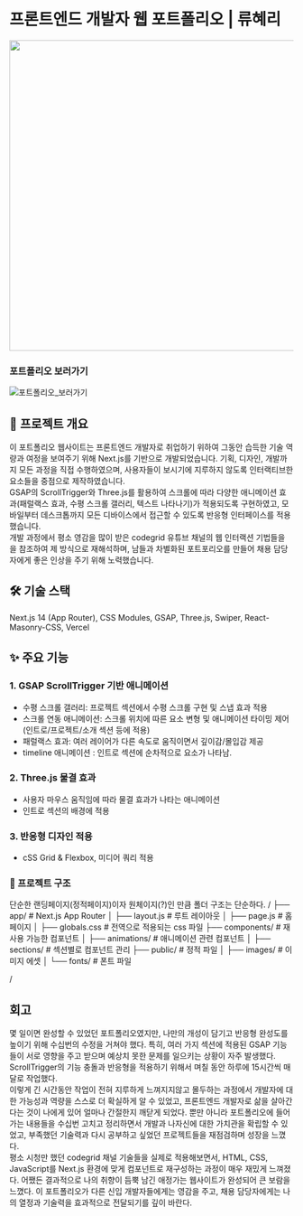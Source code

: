 # 프론트엔드 개발자 웹 포트폴리오 | 류혜리
<img src="public/images/gif/nextportfolio.gif" width="550"></img>

### 포트폴리오 보러가기
![포트폴리오_보러가기](https://hyeri-front-portfolio.vercel.app)

## 📝 프로젝트 개요 
이 포트폴리오 웹사이트는 프론트엔드 개발자로 취업하기 위하여 그동안 습득한 기술 역량과 여정을 보여주기 위해 Next.js를 기반으로
개발되었습니다. 기획, 디자인, 개발까지 모든 과정을 직접 수행하였으며, 사용자들이 보시기에 지루하지 않도록 인터랙티브한 요소들을 중점으로 제작하였습니다. <br>
GSAP의 ScrollTrigger와 Three.js를 활용하여 스크롤에 따라 다양한 애니메이션 효과(패럴랙스 효과, 수평 스크롤 갤러리, 텍스트 나타나기)가 적용되도록 구현하였고,
모바일부터 데스크톱까지 모든 디바이스에서 접근할 수 있도록 반응형 인터페이스를 적용했습니다.<br>
개발 과정에서 평소 영감을 많이 받은 codegrid 유튜브 채널의 웹 인터랙션 기법들을 을 참조하여 제 방식으로 재해석하며, 남들과 차별화된 포트포리오를 
만들어 채용 담당자에게 좋은 인상을 주기 위해 노력했습니다. 


## 🛠️ 기술 스택
Next.js 14 (App Router), CSS Modules, GSAP, Three.js, Swiper, React-Masonry-CSS, Vercel


## ✨ 주요 기능
### 1. GSAP ScrollTrigger 기반 애니메이션
- 수평 스크롤 갤러리: 프로젝트 섹션에서 수평 스크롤 구현 및 스냅 효과 적용
- 스크롤 연동 애니메이션: 스크롤 위치에 따른 요소 변형 및 애니메이션 타이밍 제어(인트로/프로젝트/소개 섹션 등에 적용)
- 패럴랙스 효과: 여러 레이어가 다른 속도로 움직이면서 깊이감/몰입감 제공
- timeline 애니메이션 : 인트로 섹션에 순차적으로 요소가 나타남. 

### 2. Three.js 물결 효과
- 사용자 마우스 움직임에 따라 물결 효과가 나타는 애니메이션
- 인트로 섹션의 배경에 적용

### 3. 반응형 디자인 적용
- cSS Grid & Flexbox, 미디어 쿼리 적용

 
### 📂 프로젝트 구조
단순한 랜딩페이지(정적페이지)이자 원체이지(?)인 만큼 폴더 구조는 단순하다.
/
├── app/                  # Next.js App Router
│   ├── layout.js         # 루트 레이아웃
│   ├── page.js           # 홈페이지
│   ├── globals.css       # 전역으로 적용되는 css 파일
├── components/           # 재사용 가능한 컴포넌트
│   ├── animations/       # 애니메이션 관련 컴포넌트
│   ├── sections/         # 섹션별로 컴포넌트 관리
├── public/               # 정적 파일
│   ├── images/           # 이미지 에셋
│   └── fonts/            # 폰트 파일

/

## 회고
몇 일이면 완성할 수 있었던 포트폴리오였지만, 나만의 개성이 담기고 반응형 완성도를 높이기 위해 수십번의 수정을 거쳐야 했다. 특히, 여러 가지 섹션에 적용된 GSAP 기능들이 서로 영향을 주고 받으며 예상치 못한 문제를 일으키는 상황이 자주 발생했다. ScrollTrigger의 기능 충돌과 반응형을 적용하기 위해서 며칠 동안 하루에 15시간씩 매달로 작업했다. 
<br>이렇게 긴 시간동안 작업이 전혀 지루하게 느껴지지않고 몰두하는 과정에서 개발자에 대한 가능성과 역량을 스스로 더 확실하게 알 수 있었고, 프론트엔드 개발자로 삶을 살아간다는 것이 나에게 있어 얼마나 간절한지 깨닫게 되었다. 뿐만 아니라 포트폴리오에 들어가는 내용들을 수십번 고치고 정리하면서 개발과 나자신에 대한 가치관을 확립할 수 있었고, 부족했던 기술력과 다시 공부하고 싶었던 프로젝트들을 재점검하며 성장을 느꼈다. <br>
평소 시청만 했던 codegrid 채널 기술들을 실제로 적용해보면서, HTML, CSS, JavaScript를 Next.js 환경에 맞게 컴포넌트로 재구성하는 과정이 매우 재밌게 느껴졌다. 어쨌든 결과적으로 나의 취향이 듬뿍 남긴 애정가는 웹사이트가 완성되어 큰 보람을 느꼈다. 이 포트폴리오가 다른 신입 개발자들에게는 영감을 주고, 채용 담당자에게는 나의 열정과 기술력을 효과적으로 전달되기를 깊이 바란다. 

